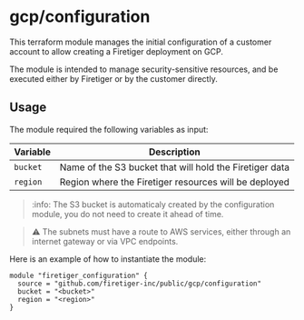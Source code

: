 # gcp/configuration

This terraform module manages the initial configuration of a customer account
to allow creating a Firetiger deployment on GCP.

The module is intended to manage security-sensitive resources, and be executed
either by Firetiger or by the customer directly.

## Usage

The module required the following variables as input:

| Variable     | Description                                             |
| ------------ | ------------------------------------------------------- |
| `bucket`     | Name of the S3 bucket that will hold the Firetiger data |
| `region`     | Region where the Firetiger resources will be deployed   |

> :info: The S3 bucket is automaticaly created by the configuration module,
> you do not need to create it ahead of time.

> :warning: The subnets must have a route to AWS services, either through
> an internet gateway or via VPC endpoints.

Here is an example of how to instantiate the module:

```hcl
module "firetiger_configuration" {
  source = "github.com/firetiger-inc/public/gcp/configuration"
  bucket = "<bucket>"
  region = "<region>"
}
```
